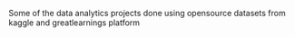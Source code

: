 Some of the data analytics projects done using opensource datasets from kaggle and greatlearnings platform
